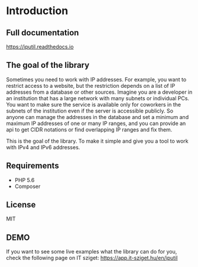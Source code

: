 # Introduction

## Full documentation

https://iputil.readthedocs.io

## The goal of the library

Sometimes you need to work with IP addresses. For example, you want to restrict access to a website,
but the restriction depends on a list of IP addresses from a database or other sources.
Imagine you are a developer in an institution that has a large network with many subnets or individual PCs.
You want to make sure the service is available only for coworkers in the subnets of the institution even if
the server is accessible publicly. So anyone can manage the addresses in the database and set a minimum
and maximum IP addresses of one or many IP ranges, and you can provide an api to get CIDR notations
or find overlapping IP ranges and fix them.

This is the goal of the library. To make it simple and give you a tool to work with IPv4 and IPv6 addresses.

## Requirements 

- PHP 5.6
- Composer

## License

MIT

## DEMO

If you want to see some live examples what the library can do for you, check the following page on IT sziget: https://app.it-sziget.hu/en/iputil